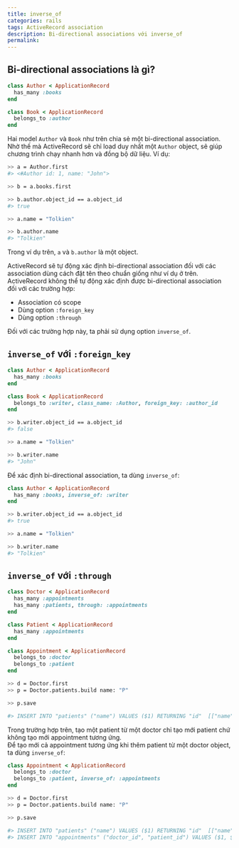 ```yaml
---
title: inverse_of
categories: rails
tags: ActiveRecord association
description: Bi-directional associations với inverse_of
permalink: 
---
```

## Bi-directional associations là gì?
```ruby
class Author < ApplicationRecord
  has_many :books
end

class Book < ApplicationRecord
  belongs_to :author
end
```
Hai model `Author` và `Book` như trên chia sẻ một bi-directional association.  
Nhờ thế mà ActiveRecord sẽ chỉ load duy nhất một `Author` object, sẽ giúp chương trình chạy nhanh hơn và đồng bộ dữ liệu. Ví dụ:  
```bash
>> a = Author.first
#> <#Author id: 1, name: "John">

>> b = a.books.first

>> b.author.object_id == a.object_id
#> true

>> a.name = "Tolkien"

>> b.author.name
#> "Tolkien"
```
Trong ví dụ trên, `a` và `b.author` là một object.  

ActiveRecord sẽ tự động xác định bi-directional association đối với các association dùng cách đặt tên theo chuẩn giống như ví dụ ở trên.  
ActiveRecord không thể tự động xác định được bi-directional association đối với các trường hợp:
- Association có scope
- Dùng option `:foreign_key`
- Dùng option `:through`  

Đối với các trường hợp này, ta phải sử dụng option `inverse_of`.

## `inverse_of` với `:foreign_key`
```ruby
class Author < ApplicationRecord
  has_many :books
end

class Book < ApplicationRecord
  belongs_to :writer, class_name: :Author, foreign_key: :author_id
end
```
```bash
>> b.writer.object_id == a.object_id
#> false

>> a.name = "Tolkien"

>> b.writer.name
#> "John"
```
Để xác định bi-directional association, ta dùng `inverse_of`:
```ruby
class Author < ApplicationRecord
  has_many :books, inverse_of: :writer
end
```
```bash
>> b.writer.object_id == a.object_id
#> true

>> a.name = "Tolkien"

>> b.writer.name
#> "Tolkien"
```

## `inverse_of` với `:through`
```ruby
class Doctor < ApplicationRecord
  has_many :appointments
  has_many :patients, through: :appointments
end

class Patient < ApplicationRecord
  has_many :appointments
end

class Appointment < ApplicationRecord
  belongs_to :doctor
  belongs_to :patient
end
```
```bash
>> d = Doctor.first
>> p = Doctor.patients.build name: "P"

>> p.save

#> INSERT INTO "patients" ("name") VALUES ($1) RETURNING "id"  [["name", "P"]]
```
Trong trường hợp trên, tạo một patient từ một doctor chỉ tạo mới patient chứ không tạo mới appointment tương ứng.  
Để tạo mới cả appointment tương ứng khi thêm patient từ một doctor object, ta dùng `inverse_of`:
```ruby
class Appointment < ApplicationRecord
  belongs_to :doctor
  belongs_to :patient, inverse_of: :appointments
end
```
```bash
>> d = Doctor.first
>> p = Doctor.patients.build name: "P"

>> p.save

#> INSERT INTO "patients" ("name") VALUES ($1) RETURNING "id"  [["name", "P"]]
#> INSERT INTO "appointments" ("doctor_id", "patient_id") VALUES ($1, $2) RETURNING "id"  [["doctor_id", 1], ["patient_id", 1]]
```
